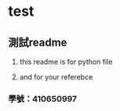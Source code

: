 # test

## 測試readme

  1. this readme is for python file
  
  1. and for your referebce
  
### 學號：410650997
